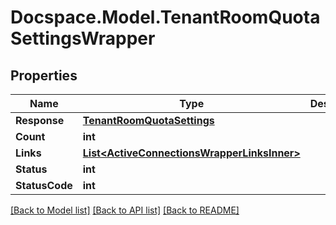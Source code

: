 # Docspace.Model.TenantRoomQuotaSettingsWrapper

## Properties

Name | Type | Description | Notes
------------ | ------------- | ------------- | -------------
**Response** | [**TenantRoomQuotaSettings**](TenantRoomQuotaSettings.md) |  | [optional] 
**Count** | **int** |  | [optional] 
**Links** | [**List&lt;ActiveConnectionsWrapperLinksInner&gt;**](ActiveConnectionsWrapperLinksInner.md) |  | [optional] 
**Status** | **int** |  | [optional] 
**StatusCode** | **int** |  | [optional] 

[[Back to Model list]](../README.md#documentation-for-models) [[Back to API list]](../README.md#documentation-for-api-endpoints) [[Back to README]](../README.md)

